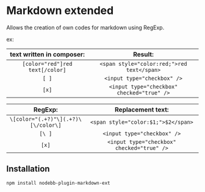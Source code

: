 Markdown extended
=================

Allows the creation of own codes for markdown using RegExp.

ex:

| text written in composer:       | Result:                                    |
| :-----------------------------: | :----------------------------------------: |
| `[color="red"]red text[/color]` | `<span style="color:red;">red text</span>` |
| `[ ]`                           | `<input type="checkbox" />`                |
| `[x]`                           | `<input type="checkbox" checked="true" />` |


| RegExp:                             | Replacement text:                          |
| :---------------------------------: | :----------------------------------------: |
| `\[color="(.+?)"\](.+?)\[\/color\]` | `<span style="color:$1;">$2</span>`        |
| `[\ ]`                              | `<input type="checkbox" />`                |
| `[x]`                               | `<input type="checkbox" checked="true" />` |


Installation
------------

`npm install nodebb-plugin-markdown-ext`
